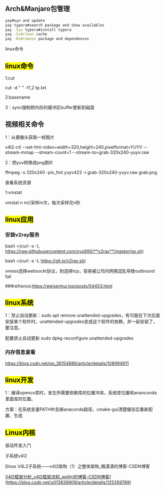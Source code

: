 

## Arch&Manjaro包管理

```bash
yay#syn and update
yay typora#search package and show availables
yay -Syu typora#install typora
yay -Sc#clean cache
yay -Rs#remove package and dependences
```

linux命令

## <mark>linux命令</mark>

1:cut

cut  -d " "  -f1,2   tp.txt

2:basename

3：sync强制把内存的缓冲区buffer更新到磁盘

## 视频相关命令

1：从摄像头获取一帧图片

v4l2-ctl  --set-fmt-video=width=320,height=240,pixelformat=YUYV   --stream-mmap --stream-count=1   --stream-to=grab-320x240-yuyv.raw

2：把yuv转换成png图片

ffmpeg -s 320x240 -pix_fmt yuyv422 -i grab-320x240-yuyv.raw grab.png

查看系统资源

1:vmstat

vmstat n m//采样m次，每次采样花n秒

## <mark>linux应用 </mark>

### 安装v2ray服务

bash <(curl -s -L https://raw.githubusercontent.com/xyz690/**v2ray**/master/go.sh)

bash <(curl -s -L https://git.io/v2ray.sh)

vmess选择websockt协议，别选择tcp，容易被公司内网搞混乱导致outbound fail

###refrence:https://weisenhui.top/posts/54453.html

## <mark>linux系统</mark>

1：禁止自动更新：sudo apt remove unattended-upgrades，有可能在下次后面安装某个软件时，unattended-upgrades变成这个软件的依赖，并一起安装了，要注意。

配置禁止自动更新 sudo dpkg-reconfigure unattended-upgrades

### 内存信息查看

 https://blog.csdn.net/qq_36154886/article/details/108994911

## <mark>linux开发</mark>

1：编译opencv库时，发生所需要依赖库的位置冲突，系统库位置和ananconda里面库的位置。

​    方案：在系统变量PATH中去掉anaconda路径，cmake-gui清楚缓存后重新配置、生成 

## <mark>Linux内核</mark>

驱动开发入门

子系统v4l2

[linux V4L2子系统——v4l2架构（1）之整体架构_楓潇潇的博客-CSDN博客

[V4l2框架分析_v4l2框架流程_welljrj的博客-CSDN博客](https://blog.csdn.net/welljrj/article/details/105578727?spm=1001.2101.3001.6650.2&utm_medium=distribute.pc_relevant.none-task-blog-2%7Edefault%7ECTRLIST%7ERate-2-105578727-blog-114996084.pc_relevant_default&depth_1-utm_source=distribute.pc_relevant.none-task-blog-2%7Edefault%7ECTRLIST%7ERate-2-105578727-blog-114996084.pc_relevant_default&utm_relevant_index=5)](https://blog.csdn.net/u013836909/article/details/125359789)